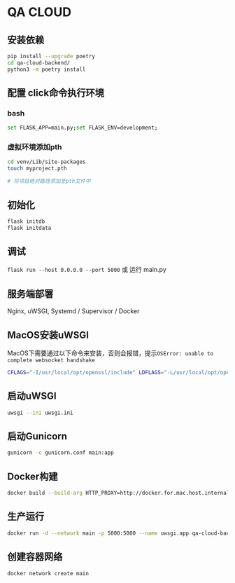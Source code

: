 # QA CLOUD

## 安装依赖

```bash
pip install --upgrade poetry
cd qa-cloud-backend/
python3 -m poetry install
```

## 配置 click命令执行环境

### bash

```bash
set FLASK_APP=main.py;set FLASK_ENV=development;
```

### 虚拟环境添加pth

```bash
cd venv/Lib/site-packages
touch myproject.pth

# 将项目绝对路径添加至pth文件中
```

## 初始化

```bash
flask initdb
flask initdata
```

## 调试

`flask run --host 0.0.0.0 --port 5000`
或
运行 main.py

## 服务端部署

Nginx, uWSGI, Systemd / Supervisor / Docker

## MacOS安装uWSGI

MacOS下需要通过以下命令来安装，否则会报错，提示`OSError: unable to complete websocket handshake`

```bash
CFLAGS="-I/usr/local/opt/openssl/include" LDFLAGS="-L/usr/local/opt/openssl/lib" UWSGI_PROFILE_OVERRIDE=ssl=true pip install uwsgi -Iv
```

## 启动uWSGI

```bash
uwsgi --ini uwsgi.ini
```

## 启动Gunicorn
```bash
gunicorn -c gunicorn.conf main:app
```

## Docker构建
```bash
docker build --build-arg HTTP_PROXY=http://docker.for.mac.host.internal:1087 --build-arg HTTPS_PROXY=http://docker.for.mac.host.internal:1087 -t qa-cloud-backend .
```

## 生产运行
```bash
docker run -d --network main -p 5000:5000 --name uwsgi.app qa-cloud-backend
```

## 创建容器网络

```bash
docker network create main
```
